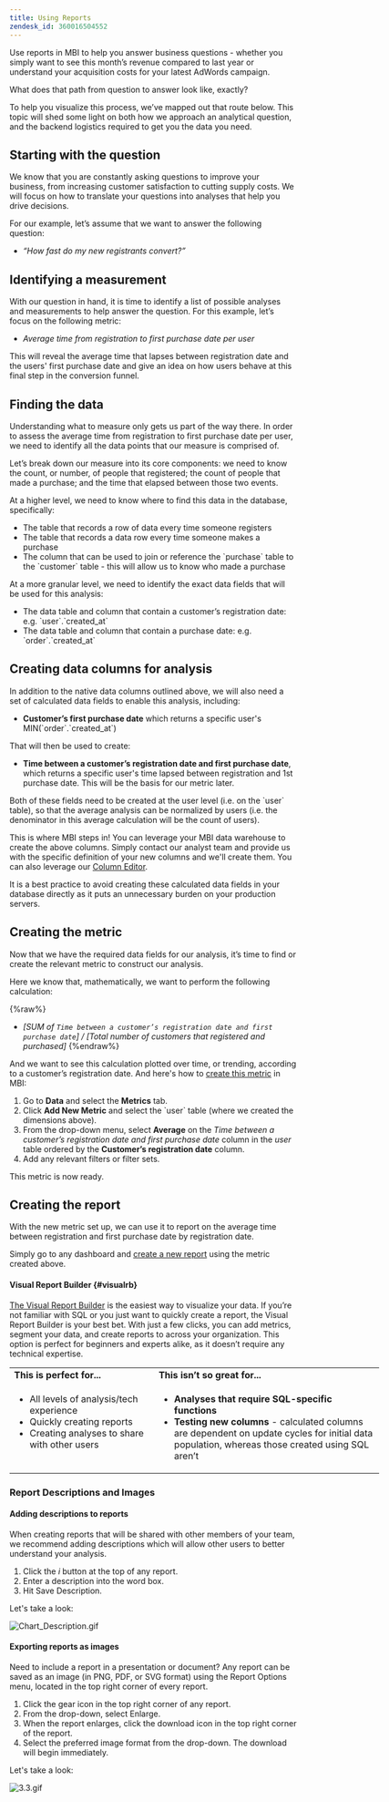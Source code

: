 ```yaml
---
title: Using Reports
zendesk_id: 360016504552
---
```


Use reports in MBI to help you answer business questions - whether you simply want to see this month’s revenue compared to last year or understand your acquisition costs for your latest AdWords campaign.

What does that path from question to answer look like, exactly?

To help you visualize this process, we’ve mapped out that route below. This topic will shed some light on both how we approach an analytical question, and the backend logistics required to get you the data you need.

## Starting with the question

We know that you are constantly asking questions to improve your business, from increasing customer satisfaction to cutting supply costs. We will focus on how to translate your questions into analyses that help you drive decisions.

For our example, let’s assume that we want to answer the following question:

* *“How fast do my new registrants convert?”*

## Identifying a measurement

With our question in hand, it is time to identify a list of possible analyses and measurements to help answer the question. For this example, let’s focus on the following metric:

* *Average time from registration to first purchase date per user*

This will reveal the average time that lapses between registration date and the users\' first purchase date and give an idea on how users behave at this final step in the conversion funnel.

## Finding the data

Understanding what to measure only gets us part of the way there. In order to assess the average time from registration to first purchase date per user, we need to identify all the data points that our measure is comprised of.

Let’s break down our measure into its core components: we need to know the count, or number, of people that registered; the count of people that made a purchase; and the time that elapsed between those two events.

At a higher level, we need to know where to find this data in the database, specifically:

* The table that records a row of data every time someone registers
* The table that records a data row every time someone makes a purchase
* The column that can be used to join or reference the \`purchase\` table to the \`customer\` table - this will allow us to know who made a purchase

At a more granular level, we need to identify the exact data fields that will be used for this analysis:

* The data table and column that contain a customer’s registration date: e.g. \`user\`.\`created\_at\`
* The data table and column that contain a purchase date: e.g. \`order\`.\`created\_at\`

## Creating data columns for analysis

In addition to the native data columns outlined above, we will also need a set of calculated data fields to enable this analysis, including:

* **Customer’s first purchase date** which returns a specific user\'s MIN(\`order\`.\`created\_at\`)

That will then be used to create:

* **Time between a customer’s registration date and first purchase date**, which returns a specific user\'s time lapsed between registration and 1st purchase date. This will be the basis for our metric later.

Both of these fields need to be created at the user level (i.e. on the \`user\` table), so that the average analysis can be normalized by users (i.e. the denominator in this average calculation will be the count of users).

This is where MBI steps in! You can leverage your MBI data warehouse to create the above columns. Simply contact our analyst team and provide us with the specific definition of your new columns and we\'ll create them. You can also leverage our [Column Editor](../data-analyst/data-warehouse-mgr/creating-calculated-columns.md).

It is a best practice to avoid creating these calculated data fields in your database directly as it puts an unnecessary burden on your production servers.

## Creating the metric

Now that we have the required data fields for our analysis, it’s time to find or create the relevant metric to construct our analysis.

Here we know that, mathematically, we want to perform the following calculation:

{%raw%}
* _[SUM of `Time between a customer’s registration date and first purchase date`] / [Total number of customers that registered and purchased]_
{%endraw%}

And we want to see this calculation plotted over time, or trending, according to a customer’s registration date. And here's how to [create this metric](../data-user/reports/ess-manage-data-metrics.md) in MBI:

1. Go to **Data** and select the **Metrics** tab.
1. Click **Add New Metric** and select the \`user\` table (where we created the dimensions above).
1. From the drop-down menu, select **Average** on the _Time between a customer’s registration date and first purchase date_ column in the _user_ table ordered by the **Customer’s registration date**  column.
1. Add any relevant filters or filter sets.

This metric is now ready.

## Creating the report

With the new metric set up, we can use it to report on the average time between registration and first purchase date by registration date.

Simply go to any dashboard and [create a new report](../data-user/reports/ess-manage-data-metrics.md) using the metric created above.

#### Visual Report Builder {#visualrb}

[The Visual Report Builder](../data-user/reports/ess-rpt-build-visual.md) is the easiest way to visualize your data. If you’re not familiar with SQL or you just want to quickly create a report, the Visual Report Builder is your best bet. With just a few clicks, you can add metrics, segment your data, and create reports to across your organization. This option is perfect for beginners and experts alike, as it doesn’t require any technical expertise.

<table style="width: 649px;">
<tbody>
<tr>
<td style="width: 245.5px;"><strong>This is perfect for...</strong></td>
<td style="width: 397.5px;"><strong>This isn’t so great for...</strong></td>
</tr>
<tr>
<td style="width: 245.5px;" valign="top">
<ul class="table-list">
<li>All levels of analysis/tech experience</li>
<li>Quickly creating reports</li>
<li>Creating analyses to share with other users</li>
</ul>
</td>
<td style="width: 397.5px;" valign="top">
<ul>
<li><strong>Analyses that require SQL-specific functions</strong></li>
<li>
<strong>Testing new columns</strong> - calculated columns are dependent on update cycles for initial data population, whereas those created using SQL aren’t</li>
</ul>
</td>
</tr>
</tbody>
</table>

### Report Descriptions and Images

#### Adding descriptions to reports

When creating reports that will be shared with other members of your team, we recommend adding descriptions which will allow other users to better understand your analysis.

1. Click the *i* button at the top of any report.
1. Enter a description into the word box.
1. Hit Save Description.

Let\'s take a look:

![Chart\_Description.gif](../assets/Chart_Description.gif)

#### Exporting reports as images

Need to include a report in a presentation or document? Any report can be saved as an image (in PNG, PDF, or SVG format) using the Report Options menu, located in the top right corner of every report.

1. Click the gear icon in the top right corner of any report.
1. From the drop-down, select Enlarge.
1. When the report enlarges, click the download icon in the top right corner of the report.
1. Select the preferred image format from the drop-down. The download will begin immediately.

Let\'s take a look:

![3.3.gif](../assets/3.3.gif)
